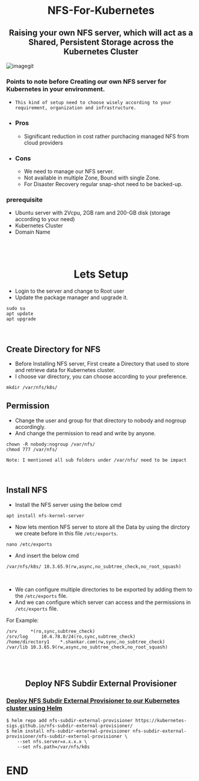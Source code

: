 <h1 align="center"> NFS-For-Kubernetes </h1>
<h2 align="center"> Raising your own NFS server, which will act as a Shared, Persistent Storage across the Kubernetes Cluster </h2>

![imagegit]()
### Points to note before Creating our own NFS server for Kubernetes in your environment.
  - `This kind of setup need to choose wisely according to your requirement, organization and infrastructure.`
  - ### Pros
    - Significant reduction in cost rather purchacing managed NFS from cloud providers
  - ### Cons
    - We need to manage our NFS server.
    - Not available in multiple Zone, Bound with single Zone.
    - For Disaster Recovery regular snap-shot need to be backed-up. 

### prerequisite
  - Ubuntu server with 2Vcpu, 2GB ram and 200-GB disk (storage according to your need)
  - Kubernetes Cluster 
  - Domain Name 

<br>
<br>

<h1 align="center">Lets Setup </h1>

- Login to the server and change to Root user
- Update the package manager and upgrade it.
```
sudo su
apt update
apt upgrade
```

<br>

## Create Directory for NFS

- Before Installing NFS server, First create a Directory that used to store and retrieve data for Kubernetes cluster.
- I choose var directory, you can choose according to your preference. 
```
mkdir /var/nfs/k8s/
```

## Permission

- Change the user and group for that directory to nobody and nogroup accordingly. 
- And change the permission to read and write by anyone.
```
chown -R nobody:nogroup /var/nfs/
chmod 777 /var/nfs/
```
`Note: I mentioned all sub folders under /var/nfs/ need to be impact`

<br>

## Install NFS

- Install the NFS server using the below cmd
```
apt install nfs-kernel-server
```

- Now lets mention NFS server to store all the Data by using the dirctory we create before in this file `/etc/exports`.
```
nano /etc/exports
```

- And insert the below cmd
```
/var/nfs/k8s/ 10.3.65.9(rw,async,no_subtree_check,no_root_squash)
```

<br>

- We can configure multiple directories to be exported by adding them to the `/etc/exports` file.
- And we can configure which server can access and the permissions in  `/etc/exports` file.

For Example:
```
/srv     *(ro,sync,subtree_check)
/srv/log     10.4.78.0/24(ro,sync,subtree_check)
/home/directory1    *.shankar.com(rw,sync,no_subtree_check)
/var/lib 10.3.65.9(rw,async,no_subtree_check,no_root_squash)
```

<br>
<br>

<h2 align="center"> Deploy NFS Subdir External Provisioner </h2>

### [Deploy NFS Subdir External Provisioner to our Kubernetes cluster using Helm](https://github.com/kubernetes-sigs/nfs-subdir-external-provisioner)


```console
$ helm repo add nfs-subdir-external-provisioner https://kubernetes-sigs.github.io/nfs-subdir-external-provisioner/
$ helm install nfs-subdir-external-provisioner nfs-subdir-external-provisioner/nfs-subdir-external-provisioner \
    --set nfs.server=x.x.x.x \
    --set nfs.path=/var/nfs/k8s
```



# END
